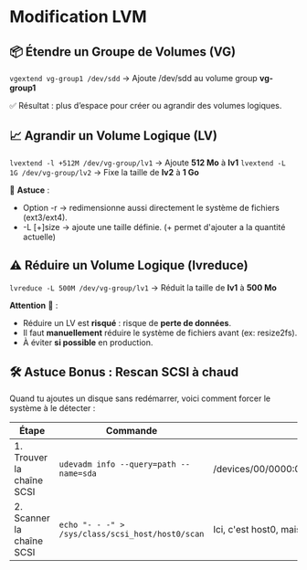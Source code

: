 # Modification LVM

## **📦 Étendre un Groupe de Volumes (VG)**

`vgextend vg-group1 /dev/sdd` → Ajoute /dev/sdd au volume group **vg-group1**

✅ Résultat : plus d’espace pour créer ou agrandir des volumes logiques.



## **📈 Agrandir un Volume Logique (LV)**

`lvextend -l +512M /dev/vg-group/lv1` → Ajoute **512 Mo** à **lv1**
`lvextend -L 1G /dev/vg-group/lv2` → Fixe la taille de **lv2** à **1 Go**

💬 **Astuce** :

- Option -r → redimensionne aussi directement le système de fichiers (ext3/ext4).
- -L [+]size → ajoute une taille définie. (+ permet d'ajouter a la quantité actuelle)



## **⚠️ Réduire un Volume Logique (lvreduce)**

`lvreduce -L 500M /dev/vg-group/lv1` → Réduit la taille de **lv1** à **500 Mo**

**Attention** 🚨 :

- Réduire un LV est **risqué** : risque de **perte de données**.
- Il faut **manuellement** réduire le système de fichiers avant (ex: resize2fs).
- À éviter **si possible** en production.


## **🛠️ Astuce Bonus : Rescan SCSI à chaud**

Quand tu ajoutes un disque sans redémarrer, voici comment forcer le système à le détecter :

| **Étape** | **Commande** | **Commentaire** |
|----|----|----|
| 1. Trouver la chaîne SCSI | `udevadm info --query=path --name=sda` | /devices/00/0000:00:10.0/host0/target0:0:0/0:0:0:0/block/sda |
| 2. Scanner la chaîne SCSI | `echo "- - -" > /sys/class/scsi_host/host0/scan` | Ici, c'est host0, mais adapte selon ce que tu trouves |


